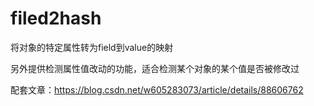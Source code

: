 # filed2hash
将对象的特定属性转为field到value的映射
 
另外提供检测属性值改动的功能，适合检测某个对象的某个值是否被修改过

配套文章：https://blog.csdn.net/w605283073/article/details/88606762